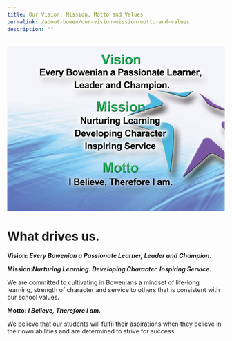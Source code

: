 ```yaml
---
title: Our Vision, Mission, Motto and Values
permalink: /about-bowen/our-vision-mission-motto-and-values
description: ""
---
```

![](/images/sch-vision_800x600.jpeg)

# What drives us.


<b>Vision: <i>Every Bowenian a Passionate Learner, Leader and Champion.</b></i>

<b>Mission:<i>Nurturing Learning. Developing Character. Inspiring Service.</b></i>

We are committed to cultivating in Bowenians a mindset of life-long learning, strength of character and service to others that is consistent with our school values.  
  

<b>Motto:<i> I Believe, Therefore I am.</b></i>

We believe that our students will fulfil their aspirations when they believe in their own abilities and are determined to strive for success.